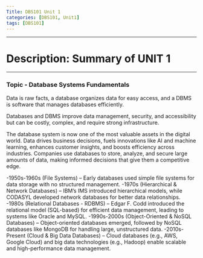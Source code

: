```yaml
---
Title: DBS101 Unit 1
categories: [DBS101, Unit1]
tags: [DBS101]
---
```

---
# Description: Summary of UNIT 1
---
### Topic - Database Systems Fundamentals
Data is raw facts, a database organizes data for easy access, and a DBMS is software that manages databases efficiently.

Databases and DBMS improve data management, security, and accessibility but can be costly, complex, and require strong infrastructure.

The database system is now one of the most valuable assets in the digital world. Data drives business decisions, fuels innovations like AI and machine learning, enhances customer insights, and boosts efficiency across industries. Companies use databases to store, analyze, and secure large amounts of data, making informed decisions that give them a competitive edge.

-1950s-1960s (File Systems) – Early databases used simple file systems for data storage with no structured management.
-1970s (Hierarchical & Network Databases) – IBM’s IMS introduced hierarchical models, while CODASYL developed network databases for better data relationships.
-1980s (Relational Databases - RDBMS) – Edgar F. Codd introduced the relational model (SQL-based) for efficient data management, leading to systems like Oracle and MySQL.
-1990s-2000s (Object-Oriented & NoSQL Databases) – Object-oriented databases emerged, followed by NoSQL databases like MongoDB for handling large, unstructured data.
-2010s-Present (Cloud & Big Data Databases) – Cloud databases (e.g., AWS, Google Cloud) and big data technologies (e.g., Hadoop) enable scalable and high-performance data management.

